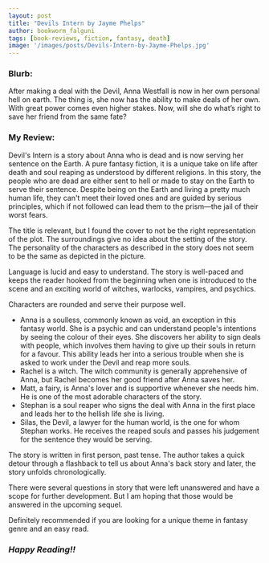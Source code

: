 ```yaml
---
layout: post
title: "Devils Intern by Jayme Phelps"
author: bookworm_falguni
tags: [book-reviews, fiction, fantasy, death]
image: '/images/posts/Devils-Intern-by-Jayme-Phelps.jpg'
---
```


### **Blurb:**
After making a deal with the Devil, Anna Westfall is now in her own personal hell on earth. The thing is, she now has the ability to make deals of her own. With great power comes even higher stakes. Now, will she do what’s right to save her friend from the same fate?

### **My Review:**
Devil's Intern is a story about Anna who is dead and is now serving her sentence on the Earth. A pure fantasy fiction, it is a unique take on life after death and soul reaping as understood by different religions. In this story, the people who are dead are either sent to hell or made to stay on the Earth to serve their sentence. Despite being on the Earth and living a pretty much human life, they can't meet their loved ones and are guided by serious principles, which if not followed can lead them to the prism—the jail of their worst fears.

The title is relevant, but I found the cover to not be the right representation of the plot. The surroundings give no idea about the setting of the story. The personality of the characters as described in the story does not seem to be the same as depicted in the picture.

Language is lucid and easy to understand. The story is well-paced and keeps the reader hooked from the beginning when one is introduced to the scene and an exciting world of witches, warlocks, vampires, and psychics.

Characters are rounded and serve their purpose well. 
- Anna is a soulless, commonly known as void, an exception in this fantasy world. She is a psychic and can understand people's intentions by seeing the colour of their eyes. She discovers her ability to sign deals with people, which involves them having to give up their souls in return for a favour. This ability leads her into a serious trouble when she is asked to work under the Devil and reap more souls.
- Rachel is a witch. The witch community is generally apprehensive of Anna, but Rachel becomes her good friend after Anna saves her.
- Matt, a fairy, is Anna's lover and is supportive whenever she needs him. He is one of the most adorable characters of the story.
- Stephan is a soul reaper who signs the deal with Anna in the first place and leads her to the hellish life she is living.
- Silas, the Devil, a lawyer for the human world, is the one for whom Stephan works. He receives the reaped souls and passes his judgement for the sentence they would be serving.

The story is written in first person, past tense. The author takes a quick detour through a flashback to tell us about Anna's back story and later, the story unfolds chronologically.

There were several questions in story that were left unanswered and have a scope for further development. But I am hoping that those would be answered in the upcoming sequel.

Definitely recommended if you are looking for a unique theme in fantasy genre and an easy read.

### ***Happy Reading!!***
